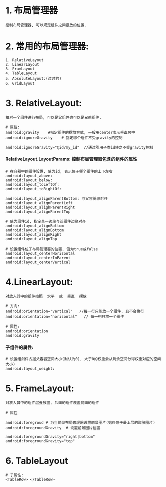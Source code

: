 # 1. 布局管理器

~~~properties
控制布局管理器, 可以规定组件之间摆放的位置.
~~~

# 2. 常用的布局管理器:

~~~properties
1. RelativeLayout
2. LinearLayout
3. FramLayout
4. TableLayout
5. AbsoluteLayout:(过时的)
6. GridLayout
~~~

# 3. RelativeLayout:

~~~http
相对一个组件进行布局, 可以是父组件也可以是兄弟组件.
~~~

~~~properties
# 属性:
android:gravity    #指定组件的摆放方式, 一般用center表示垂直居中
android:ignoreGravity    # 指定哪个组件不受gravity的控制
~~~

~~~properties
android:ignoreGravity="@id/my_id"  //通过引用子类id使之不受gravity控制
~~~

#### RelativeLayout.LayoutParams: 控制布局管理器包含的组件的属性

~~~properties
# 在容器中的组件设置, 值为id, 表示位于哪个组件的上下左右
android:layout_above:
android:layout_below:
android:layout_toLeftOf:
android:layout_toRightOf:
~~~

~~~properties
android:layout_alignParentBottom: 与父容器底对齐
android:layout_alignParentLeft
android:layout_alighParentRight
android:layout_alignParentTop
~~~

~~~properties
# 值为组件id, 指定某一边缘与该组件边缘对齐
android:layout_alignBottom
android:layout_alignBottom
android:layout_alignRight
android:layout_alignTop
~~~

~~~properties
# 设置组件位于布局管理器的位置, 值为true或false
android:layout_centerHorizontal
android:layout_centerInParent
android:layout_centerVertical
~~~

# 4.LinearLayout:

~~~http
对放入其中的组件按照  水平  或  垂直  摆放
~~~

~~~properties
# 方向:
android:orientation="vertical"   //每一行只能放一个组件, 且不会换行
android:orientation="horizontal"   // 每一列只放一个组件
~~~

~~~properties
# 属性:
android:orientation
android:gravity
~~~

#### 子组件的属性:

~~~properties
# 设置组剑件占据父容器空间大小(默认为0), 大于0的权重会从剩余空间分得权重对应的空间大小)
android:layout_weight: 
~~~

# 5. FrameLayout:

~~~http
对放入其中的组件层叠放置, 后面的组件覆盖前面的组件
~~~

~~~properties
# 属性

android:foregroud # 为当前帧布局管理器设置前景图片(始终位于最上层的那张图片)
android:foregroundGravity  # 设置前景图片位置
~~~

~~~properties
android:foregroundGravity="right|bottom"
android:foregroundGravity="top"
~~~

# 6. TableLayout

~~~properties
# 子属性:
<TableRow> </TableRow>
~~~

